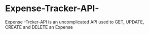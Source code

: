 # Expense-Tracker-API-

Expense -Trcker-API is an uncomplicated API used to GET, UPDATE, CREATE and DELETE an Expense

